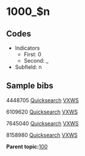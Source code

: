 # 1000\_$n

## Codes

-   Indicators
    -   First: 0
    -   Second: \_
-   Subfield: n

## Sample bibs

4448705 [Quicksearch](https://search.library.yale.edu/catalog/4448705) [VXWS](http://prodorbis.library.yale.edu:7014/vxws/GetHoldingsService?bibId=4448705)

6109620 [Quicksearch](https://search.library.yale.edu/catalog/6109620) [VXWS](http://prodorbis.library.yale.edu:7014/vxws/GetHoldingsService?bibId=6109620)

7645040 [Quicksearch](https://search.library.yale.edu/catalog/7645040) [VXWS](http://prodorbis.library.yale.edu:7014/vxws/GetHoldingsService?bibId=7645040)

8158980 [Quicksearch](https://search.library.yale.edu/catalog/8158980) [VXWS](http://prodorbis.library.yale.edu:7014/vxws/GetHoldingsService?bibId=8158980)

**Parent topic:**[100](../../tags/100/100.md)

